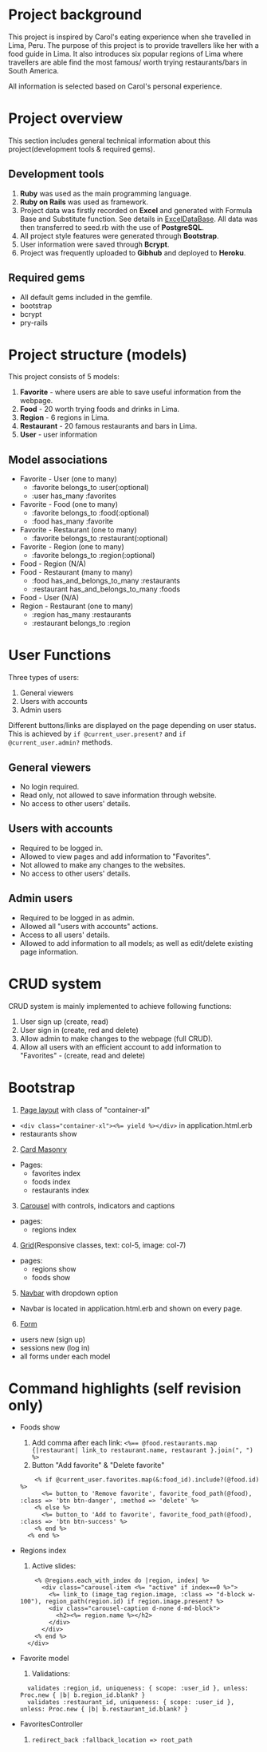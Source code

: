 # Project background
This project is inspired by Carol's eating experience when she travelled in Lima, Peru. The purpose of this project is to provide travellers like her with a food guide in Lima. It also introduces six popular regions of Lima where travellers are able find the most famous/ worth trying restaurants/bars in South America.

All information is selected based on Carol's personal experience.


# Project overview
This section includes general technical information about this project(development tools & required gems).

## Development tools
1. **Ruby** was used as the main programming language.
2. **Ruby on Rails** was used as framework.
3. Project data was firstly recorded on **Excel** and generated with Formula Base and Substitute function. See details in [ExcelDataBase](https://docs.google.com/spreadsheets/d/1eRlrBZuWSP92W52RZNt6JA0s6oUPhEsg8-NL7GkN6fI/edit?usp=sharing). All data was then transferred to seed.rb with the use of **PostgreSQL**.
4. All project style features were generated through **Bootstrap**.
5. User information were saved through **Bcrypt**.
6. Project was frequently uploaded to **Gibhub** and deployed to **Heroku**.

## Required gems
* All default gems included in the gemfile.
* bootstrap
* bcrypt
* pry-rails


# Project structure (models)
This project consists of 5 models:
1. **Favorite** - where users are able to save useful information from the webpage.
2. **Food** - 20 worth trying foods and drinks in Lima.
3. **Region** - 6 regions in Lima.
4. **Restaurant** - 20 famous restaurants and bars in Lima.
5. **User** - user information

## Model associations
* Favorite - User (one to many)
  * :favorite belongs_to :user(:optional)
  * :user has_many :favorites
* Favorite - Food (one to many)
  * :favorite belongs_to :food(:optional)
  * :food has_many :favorite
* Favorite - Restaurant (one to many)
  * :favorite belongs_to :restaurant(:optional)
* Favorite - Region (one to many)
  * :favorite belongs_to :region(:optional)
* Food - Region (N/A)
* Food - Restaurant (many to many)
  * :food has_and_belongs_to_many :restaurants
  * :restaurant has_and_belongs_to_many :foods
* Food - User (N/A)
* Region - Restaurant (one to many)
  * :region has_many :restaurants
  * :restaurant belongs_to :region


# User Functions
Three types of users:
1. General viewers
2. Users with accounts
3. Admin users

Different buttons/links are displayed on the page depending on user status. This is achieved by `if @current_user.present?` and `if @current_user.admin?` methods.

## General viewers
* No login required.
* Read only, not allowed to save information through website.
* No access to other users' details.

## Users with accounts
* Required to be logged in.
* Allowed to view pages and add information to "Favorites".
* Not allowed to make any changes to the websites.
* No access to other users' details.

## Admin users
* Required to be logged in as admin.
* Allowed all "users with accounts" actions.
* Access to all users' details.
* Allowed to add information to all models; as well as edit/delete existing page information.

# CRUD system
CRUD system is mainly implemented to achieve following functions:
1. User sign up (create, read)
2. User sign in (create, red and delete)
3. Allow admin to make changes to the webpage (full CRUD).
4. Allow all users with an efficient account to add information to "Favorites" - (create, read and delete)


# Bootstrap
1. [Page layout](https://getbootstrap.com/docs/4.5/layout/overview/) with class of "container-xl"
  * `<div class="container-xl"><%= yield %></div>` in application.html.erb
  * restaurants show
2. [Card Masonry](https://getbootstrap.com/docs/4.5/components/card/)
  * Pages:
    * favorites index
    * foods index
    * restaurants index
3. [Carousel](https://getbootstrap.com/docs/4.5/components/carousel/) with controls, indicators and captions
  * pages:
    * regions index
4. [Grid](https://getbootstrap.com/docs/4.5/layout/grid/)(Responsive classes, text: col-5, image: col-7)
  * pages:
    * regions show
    * foods show
5. [Navbar](https://getbootstrap.com/docs/4.5/components/navbar/) with dropdown option
  * Navbar is located in application.html.erb and shown on every page.
6. [Form](https://getbootstrap.com/docs/4.5/components/forms/)
  * users new (sign up)
  * sessions new (log in)
  * all forms under each model


# Command highlights (self revision only)
* Foods show
  1. Add comma after each link:
  `<%== @food.restaurants.map {|restaurant| link_to restaurant.name, restaurant }.join(", ") %>`
  2. Button "Add favorite" & "Delete favorite"
  ```<% if @current_user.present? %>
      <% if @current_user.favorites.map(&:food_id).include?(@food.id) %>
        <%= button_to 'Remove favorite', favorite_food_path(@food), :class => 'btn btn-danger', :method => 'delete' %>
      <% else %>
        <%= button_to 'Add to favorite', favorite_food_path(@food), :class => 'btn btn-success' %>
      <% end %>
    <% end %>
  ```

* Regions index
  1. Active slides:
  ```<div class="carousel-inner">
      <% @regions.each_with_index do |region, index| %>
        <div class="carousel-item <%= "active" if index==0 %>">
          <%= link_to (image_tag region.image, :class => "d-block w-100"), region_path(region.id) if region.image.present? %>
          <div class="carousel-caption d-none d-md-block">
            <h2><%= region.name %></h2>
          </div>
        </div>
      <% end %>
    </div>
  ```

* Favorite model
  1. Validations:
  ```validates :food_id, uniqueness: { scope: :user_id }, unless: Proc.new { |b| b.food_id.blank? }
    validates :region_id, uniqueness: { scope: :user_id }, unless: Proc.new { |b| b.region_id.blank? }
    validates :restaurant_id, uniqueness: { scope: :user_id }, unless: Proc.new { |b| b.restaurant_id.blank? }
  ```
* FavoritesController
  1. `redirect_back :fallback_location => root_path`
